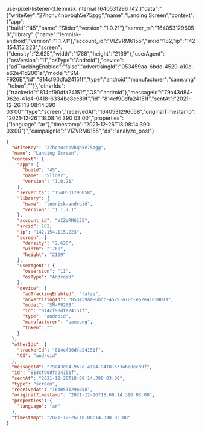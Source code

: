 use-pixel-listener-3.lemnisk.internal	1640531296	142	{"data":"{\"writeKey\":\"27hcnu4npvbqh5e75zgg\",\"name\":\"Landing Screen\",\"context\":{\"app\":{\"build\":\"45\",\"name\":\"Slider\",\"version\":\"1.0.21\"},\"server_ts\":\"1640531296058\",\"library\":{\"name\":\"lemnisk-android\",\"version\":\"1.1.7.1\"},\"account_id\":\"VIZVRM6155\",\"srcid\":182,\"ip\":\"142.154.115.223\",\"screen\":{\"density\":\"2.625\",\"width\":\"1768\",\"height\":\"2169\"},\"userAgent\":{\"osVersion\":\"11\",\"osType\":\"Android\"},\"device\":{\"adTrackingEnabled\":\"false\",\"advertisingId\":\"053459aa-6bdc-4529-a10c-e62e41d2001a\",\"model\":\"SM-F926B\",\"id\":\"814cf90dfa24151f\",\"type\":\"android\",\"manufacturer\":\"samsung\",\"token\":\"\"}},\"otherIds\":{\"trackerId\":\"814cf90dfa24151f\",\"OS\":\"android\"},\"messageId\":\"79a43d84-962e-41e4-9418-6334be8ec89f\",\"id\":\"814cf90dfa24151f\",\"sentAt\":\"2021-12-26T18:08:14.390 03:00\",\"type\":\"screen\",\"receivedAt\":\"1640531296058\",\"originalTimestamp\":\"2021-12-26T18:08:14.390 03:00\",\"properties\":{\"language\":\"ar\"},\"timestamp\":\"2021-12-26T18:08:14.390 03:00\"}","campaignId":"VIZVRM6155","ds":"analyze_post"}


```json
{
  "writeKey": "27hcnu4npvbqh5e75zgg",
  "name": "Landing Screen",
  "context": {
    "app": {
      "build": "45",
      "name": "Slider",
      "version": "1.0.21"
    },
    "server_ts": "1640531296058",
    "library": {
      "name": "lemnisk-android",
      "version": "1.1.7.1"
    },
    "account_id": "VIZVRM6155",
    "srcid": 182,
    "ip": "142.154.115.223",
    "screen": {
      "density": "2.625",
      "width": "1768",
      "height": "2169"
    },
    "userAgent": {
      "osVersion": "11",
      "osType": "Android"
    },
    "device": {
      "adTrackingEnabled": "false",
      "advertisingId": "053459aa-6bdc-4529-a10c-e62e41d2001a",
      "model": "SM-F926B",
      "id": "814cf90dfa24151f",
      "type": "android",
      "manufacturer": "samsung",
      "token": ""
    }
  },
  "otherIds": {
    "trackerId": "814cf90dfa24151f",
    "OS": "android"
  },
  "messageId": "79a43d84-962e-41e4-9418-6334be8ec89f",
  "id": "814cf90dfa24151f",
  "sentAt": "2021-12-26T18:08:14.390 03:00",
  "type": "screen",
  "receivedAt": "1640531296058",
  "originalTimestamp": "2021-12-26T18:08:14.390 03:00",
  "properties": {
    "language": "ar"
  },
  "timestamp": "2021-12-26T18:08:14.390 03:00"
}
```
